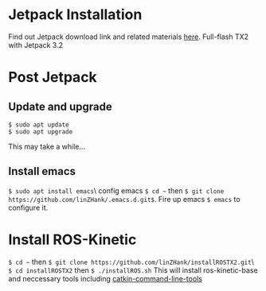 # Jetpack Installation

Find out Jetpack download link and related materials [here](https://developer.nvidia.com/embedded/jetpack). Full-flash TX2 with Jetpack 3.2

# Post Jetpack
## Update and upgrade
```
$ sudo apt update
$ sudo apt upgrade
```
This may take a while...

## Install emacs
`$ sudo apt install emacs`\\
config emacs
`$ cd ~` then `$ git clone https://github.com/linZHank/.emacs.d.git$`. Fire up emacs `$ emacs` to configure it.

# Install ROS-Kinetic
`$ cd ~` then `$ git clone https://github.com/linZHank/installROSTX2.git`\\
`$ cd installROSTX2` then `$ ./installROS.sh`
This will install ros-kinetic-base and neccessary tools including [catkin-command-line-tools](http://catkin-tools.readthedocs.io/en/latest/)
